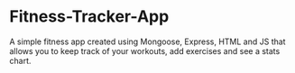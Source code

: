 # Fitness-Tracker-App
A simple fitness app created using Mongoose, Express, HTML and JS that allows you to keep track of your workouts, add exercises and see a stats chart.
